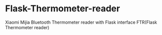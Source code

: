 # Flask-Thermometer-reader
Xiaomi Mijia Bluetooth Thermometer reader with Flask interface FTR(Flask Thermometer reader)
